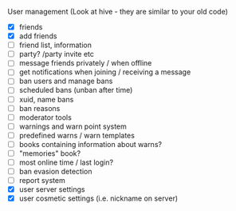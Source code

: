 User management (Look at hive - they are similar to your old code)
- [x] friends
- [x] add friends
- [ ] friend list, information
- [ ] party? /party invite etc
- [ ] message friends privately / when offline
- [ ] get notifications when joining / receiving a message
- [ ] ban users and manage bans
- [ ] scheduled bans (unban after time)
- [ ] xuid, name bans
- [ ] ban reasons
- [ ] moderator tools
- [ ] warnings and warn point system
- [ ] predefined warns / warn templates
- [ ] books containing information about warns?
- [ ] "memories" book?
- [ ] most online time / last login?
- [ ] ban evasion detection
- [ ] report system
- [x] user server settings
- [x] user cosmetic settings (i.e. nickname on server)